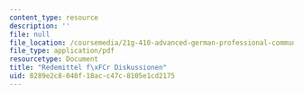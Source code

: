 ```yaml
---
content_type: resource
description: ''
file: null
file_location: /coursemedia/21g-410-advanced-german-professional-communication-spring-2017/8289e2c8040f18acc47c8105e1cd2175_21G_410s17_W03_M05.pdf
file_type: application/pdf
resourcetype: Document
title: "Redemittel f\xFCr Diskussionen"
uid: 8289e2c8-040f-18ac-c47c-8105e1cd2175
---
```

